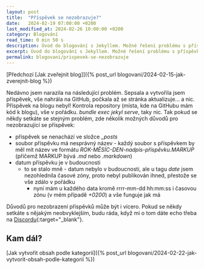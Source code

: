 ```yaml
---
layout: post
title:  "Příspěvek se nezobrazuje?"
date:   2024-02-19 07:00:00 +0200
last_modified_at: 2024-02-26 10:00:00 +0200
category: Blogování
read_time: 0 min 50 s
description: Úvod do blogování s Jekyllem. Možné řešení problému s příspěvkem, který se nezobrazuje na blogu.
excerpt: Úvod do blogování s Jekyllem. Možné řešení problému s příspěvkem, který se nezobrazuje na blogu.
permalink: blogovani/prispevek-se-nezobrazuje
---
```


[Předchozí [Jak  zveřejnit blog]]({% post_url blogovani/2024-02-15-jak-zverejnit-blog %})

Nedávno jsem narazila na následující problém. Sepsala a vytvořila jsem příspěvek, vše nahrála na GitHub, počkala až se stránka aktualizuje... a nic. Příspěvek na blogu nebyl! Kontrola repository (místa, kde na GitHubu mám kód k blogu), vše v pořádku. *bundle exec jekyl serve*, taky nic. Tak pokud se někdy setkáte se stejným problém, zde několik možných důvodů pro nezobrazující se příspěvek:

- příspěvek se nenachází ve složce *_posts*
- soubor příspěvku má nesprávný název - každý soubor s příspěvkem by měl mít název ve formátu *ROK-MĚSÍC-DEN-nadpis-příspěvku.MARKUP* (přičemž MARKUP bývá *.md* nebo *.markdown*)
- datum příspěvku je v budoucnosti
  - to se stalo mně - datum nebylo v budoucnosti, ale u tagu *date* jsem nezohlednila časové zóny, proto nebyl publikován ihned, přestože se vše zdálo v pořádku
    - nyní mám u každého data kromě rrrr-mm-dd hh:mm:ss i časovou zónu (v mém případě *+0200*) a vše funguje jak má
  
Důvodů pro nezobrazení příspěvků může být i vícero. Pokud se někdy setkáte s nějakým neobvyklejším, budu ráda, když mi o tom dáte echo třeba na [Discordu](https://discord.gg/hB8UYAgwUE){:target="_blank"}.

## Kam dál?

[Jak vytvořit obsah podle kategorií]({% post_url blogovani/2024-02-22-jak-vytvorit-obsah-podle-kategorii %})
